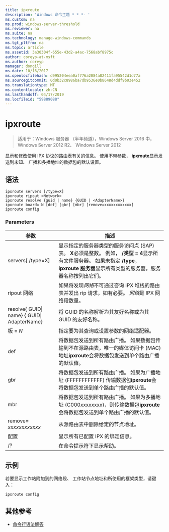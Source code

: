 ```yaml
---
title: ipxroute
description: 'Windows 命令主题 * * *- '
ms.custom: na
ms.prod: windows-server-threshold
ms.reviewer: na
ms.suite: na
ms.technology: manage-windows-commands
ms.tgt_pltfrm: na
ms.topic: article
ms.assetid: 3a30304f-655e-43d2-a4ac-7568abf8975c
author: coreyp-at-msft
ms.author: coreyp
manager: dongill
ms.date: 10/16/2017
ms.openlocfilehash: d995204eea0af776a2084a82411fa95542d1d77a
ms.sourcegitcommit: 0d0b32c8986ba7db9536e0b8648d4ddf9b03e452
ms.translationtype: MT
ms.contentlocale: zh-CN
ms.lasthandoff: 04/17/2019
ms.locfileid: "59889088"
---
```

# <a name="ipxroute"></a>ipxroute

>适用于：Windows 服务器 （半年频道），Windows Server 2016 中，Windows Server 2012 R2、 Windows Server 2012

显示和修改使用 IPX 协议的路由表有关的信息。 使用不带参数， **ipxroute**显示发送到未知、 广播和多播地址的数据包的默认设置。   
## <a name="syntax"></a>语法  
```  
ipxroute servers [/type=X]  
ipxroute ripout <Network>  
ipxroute resolve {guid | name} {GUID | <AdapterName>}  
ipxroute board= N [def] [gbr] [mbr] [remove=xxxxxxxxxxxx]  
ipxroute config  
```  
### <a name="parameters"></a>Parameters  
|参数|描述|  
|-------|--------|  
|servers[ /type=X]|显示指定的服务器类型的服务访问点 (SAP) 表。  **X**必须是整数。 例如， **/类型 = 4**显示所有文件服务器。 如果未指定 **/type**， **ipxroute 服务器**显示所有类型的服务器，服务器名称按列出它们。|  
|ripout 网络|如果将发现*网络*不可通过咨询 IPX 堆栈的路由表并发出 rip 请求，如有必要。  *网络*是 IPX 网络段数量。|  
|resolve{ GUID&#124; name} { GUID&#124; AdapterName}|将 GUID 的名称解析为其友好名称或为其 GUID 的友好名称。|  
|板 = *N*|指定要为其查询或设置参数的网络适配器。|  
|def|将数据包发送到所有路由广播。 如果数据包传输到不在源路由表，唯一的媒体访问卡 (MAC) 地址**ipxroute**会将数据包发送到单个路由广播的默认值。|  
|gbr|将数据包发送到所有路由广播。 如果为广播地址 (FFFFFFFFFFFF) 传输数据包**ipxroute**会将数据包发送到单个路由广播的默认值。|  
|mbr|将数据包发送到所有路由广播。 如果为多播地址 (C000xxxxxxxx)，则传输数据包**ipxroute**会将数据包发送到单个路由广播的默认值。|  
|remove= *xxxxxxxxxxxx*|从源路由表中删除给定的节点地址。|  
|配置|显示所有已配置 IPX 的绑定信息。|  
|/?|在命令提示符下显示帮助。|  
## <a name="BKMK_Examples"></a>示例  
若要显示工作站附加到的网络段、 工作站节点地址和所使用的框架类型，请键入：  
```  
ipxroute config  
```  
## <a name="additional-references"></a>其他参考  
-   [命令行语法解答](command-line-syntax-key.md)  
